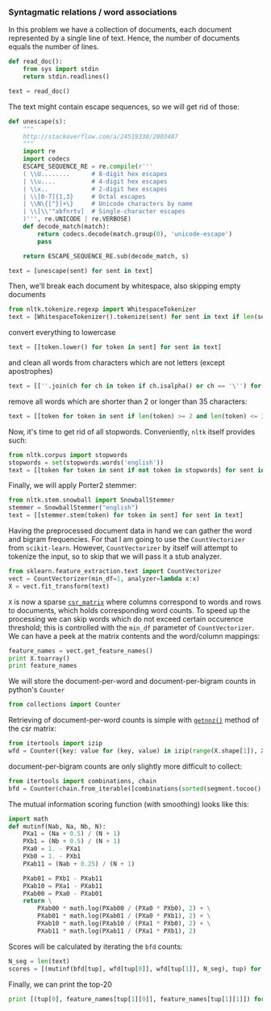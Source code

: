 ### Syntagmatic relations / word associations

In this problem we have a collection of documents, each document represented by a single line of text.
Hence, the number of documents equals the number of lines.
```python
def read_doc():
    from sys import stdin
    return stdin.readlines()

text = read_doc()
```

The text might contain escape sequences, so we will get rid of those:
```python
def unescape(s):
    """
    http://stackoverflow.com/a/24519338/2003487
    """
    import re
    import codecs
    ESCAPE_SEQUENCE_RE = re.compile(r'''
    ( \\U........      # 8-digit hex escapes
    | \\u....          # 4-digit hex escapes
    | \\x..            # 2-digit hex escapes
    | \\[0-7]{1,3}     # Octal escapes
    | \\N\{[^}]+\}     # Unicode characters by name
    | \\[\\'"abfnrtv]  # Single-character escapes
    )''', re.UNICODE | re.VERBOSE)
    def decode_match(match):
        return codecs.decode(match.group(0), 'unicode-escape')
        pass

    return ESCAPE_SEQUENCE_RE.sub(decode_match, s)

text = [unescape(sent) for sent in text]
```
Then, we'll break each document by whitespace, also skipping empty documents
```python
from nltk.tokenize.regexp import WhitespaceTokenizer
text = [WhitespaceTokenizer().tokenize(sent) for sent in text if len(sent) > 0]
```
convert everything to lowercase
```python
text = [[token.lower() for token in sent] for sent in text]
```

and clean all words from characters which are not letters (except apostrophes)
```python
text = [[''.join(ch for ch in token if ch.isalpha() or ch == '\'') for token in sent] for sent in text]
```

remove all words which are shorter than 2 or longer than 35 characters:
```python
text = [[token for token in sent if len(token) >= 2 and len(token) <= 35] for sent in text]
```

Now, it's time to get rid of all stopwords. Conveniently, `nltk` itself provides such:
```python
from nltk.corpus import stopwords
stopwords = set(stopwords.words('english'))
text = [[token for token in sent if not token in stopwords] for sent in text]
```

Finally, we will apply Porter2 stemmer:
```python
from nltk.stem.snowball import SnowballStemmer
stemmer = SnowballStemmer("english")
text = [[stemmer.stem(token) for token in sent] for sent in text]
```

Having the preprocessed document data in hand we can gather the word and bigram frequencies.
For that I am going to use the `CountVectorizer` from `scikit-learn`.
However, `CountVectorizer` by itself will attempt to tokenize the input, so to skip that we will pass it a stub analyzer.
```python
from sklearn.feature_extraction.text import CountVectorizer
vect = CountVectorizer(min_df=1, analyzer=lambda x:x)
X = vect.fit_transform(text)
```
`X` is now a sparse [`csr_matrix`](http://docs.scipy.org/doc/scipy-0.15.1/reference/generated/scipy.sparse.csr_matrix.html)
where columns correspond to words and rows to documents,
which holds corresponding word counts. To speed up the processing we can skip words which do not exceed certain occurence threshold; this is controlled with the `min_df` parameter of `CountVectorizer`.
We can have a peek at the matrix contents and the word/column mappings:
```python
feature_names = vect.get_feature_names()
print X.toarray()
print feature_names
```

We will store the document-per-word and document-per-bigram counts in python's `Counter`
```python
from collections import Counter
```

Retrieving of document-per-word counts is simple with
[`getnnz()`](http://docs.scipy.org/doc/scipy-0.15.1/reference/generated/scipy.sparse.csr_matrix.getnnz.html)
method of the csr matrix:
```python
from itertools import izip
wfd = Counter({key: value for (key, value) in izip(range(X.shape[1]), X.getnnz(0))})
```

document-per-bigram counts are only slightly more difficult to collect:
```python
from itertools import combinations, chain
bfd = Counter(chain.from_iterable([combinations(sorted(segment.tocoo().col), 2) for segment in X]))
```

The mutual information scoring function (with smoothing) looks like this:
```python
import math
def mutinf(Nab, Na, Nb, N):
    PXa1 = (Na + 0.5) / (N + 1)
    PXb1 = (Nb + 0.5) / (N + 1)
    PXa0 = 1. - PXa1
    PXb0 = 1. - PXb1
    PXab11 = (Nab + 0.25) / (N + 1)

    PXab01 = PXb1 - PXab11
    PXab10 = PXa1 - PXab11
    PXab00 = PXa0 - PXab01
    return \
        PXab00 * math.log(PXab00 / (PXa0 * PXb0), 2) + \
        PXab01 * math.log(PXab01 / (PXa0 * PXb1), 2) + \
        PXab10 * math.log(PXab10 / (PXa1 * PXb0), 2) + \
        PXab11 * math.log(PXab11 / (PXa1 * PXb1), 2)
```

Scores will be calculated by iterating the `bfd` counts:
```python
N_seg = len(text)
scores = [(mutinf(bfd[tup], wfd[tup[0]], wfd[tup[1]], N_seg), tup) for tup in bfd]
```

Finally, we can print the top-20
```python
print [(tup[0], feature_names[tup[1][0]], feature_names[tup[1][1]]) for tup in sorted(scores, reverse=True)[:20]]
```
